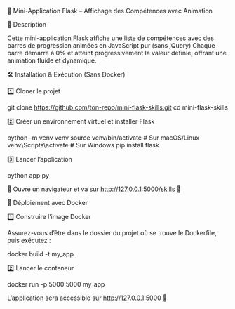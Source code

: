 🎯 Mini-Application Flask – Affichage des Compétences avec Animation

📌 Description

Cette mini-application Flask affiche une liste de compétences avec des barres de progression animées en JavaScript pur (sans jQuery).Chaque barre démarre à 0% et atteint progressivement la valeur définie, offrant une animation fluide et dynamique.


🛠️ Installation & Exécution (Sans Docker)

1️⃣ Cloner le projet

git clone https://github.com/ton-repo/mini-flask-skills.git
cd mini-flask-skills

2️⃣ Créer un environnement virtuel et installer Flask

python -m venv venv
source venv/bin/activate  # Sur macOS/Linux
venv\Scripts\activate     # Sur Windows
pip install flask

3️⃣ Lancer l’application

python app.py

📌 Ouvre un navigateur et va sur http://127.0.0.1:5000/skills 🚀

🐳 Déploiement avec Docker

1️⃣ Construire l’image Docker

Assurez-vous d’être dans le dossier du projet où se trouve le Dockerfile, puis exécutez :

docker build -t my_app .

2️⃣ Lancer le conteneur

docker run -p 5000:5000 my_app

L’application sera accessible sur http://127.0.0.1:5000 🚀
